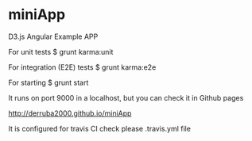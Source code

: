 # miniApp
D3.js Angular Example APP 

For unit tests
$ grunt karma:unit

For integration  (E2E) tests
$ grunt karma:e2e

For starting
$ grunt start

It runs on port 9000 in a localhost, but you can check it in Github pages

http://derruba2000.github.io/miniApp

It is configured for travis CI check  please .travis.yml file




